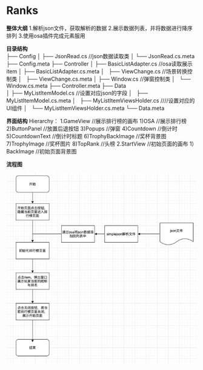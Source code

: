 # Ranks

**整体大纲**
1.解析json文件，获取解析的数据
2.展示数据列表，并将数据进行降序排列
3.使用osa插件完成元素服用

 **目录结构**   
├── Config 
│   ├── JsonRead.cs //json数据读取类
│   └── JsonRead.cs.meta
├── Config.meta
├── Controller
│   ├── BasicListAdapter.cs //osa读取展示item
│   ├── BasicListAdapter.cs.meta
│   ├── ViewChange.cs  //场景转换控制类
│   ├── ViewChange.cs.meta
│   ├── Window.cs //弹窗控制类
│   └── Window.cs.meta
├── Controller.meta
├── Data  
│   ├── MyListItemModel.cs  //设置对应json的字段 
│   ├── MyListItemModel.cs.meta
│   ├── MyListItemViewsHolder.cs ////设置对应的UI组件
│   └── MyListItemViewsHolder.cs.meta
└── Data.meta


**界面结构**
 Hierarchy：
    1.GameView  //展示排行榜的画布
      1)OSA     //展示排行榜
      2)ButtonPanel  //放置后退按钮
      3)Popups   //弹窗
      4)Countdown  //倒计时
      5)CountdownText //倒计时标题
      6)TrophyBackImage //奖杯背景图
      7)TrophyImage  //奖杯图片
      8)TopRank  //头榜
    2.StartView //初始页面的画布
      1）BackImage //初始页面背景图
         
**流程图**

![image](https://github.com/89trillion-songzhiheng/Ranks/blob/main/picture/Rank.png)

